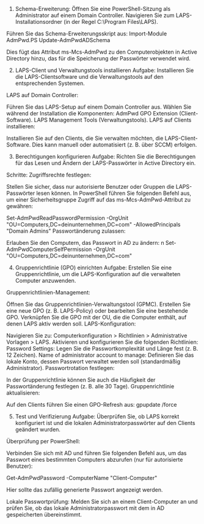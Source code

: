 
1. Schema-Erweiterung:
Öffnen Sie eine PowerShell-Sitzung als Administrator auf einem Domain Controller.
Navigieren Sie zum LAPS-Installationsordner (in der Regel C:\Program Files\LAPS).

Führen Sie das Schema-Erweiterungsskript aus:
Import-Module AdmPwd.PS
Update-AdmPwdADSchema

Dies fügt das Attribut ms-Mcs-AdmPwd zu den Computerobjekten in Active Directory hinzu, das für die Speicherung der Passwörter verwendet wird.

2. LAPS-Client und Verwaltungstools installieren
Aufgabe:
Installieren Sie die LAPS-Clientsoftware und die Verwaltungstools auf den entsprechenden Systemen.

LAPS auf Domain Controller:

Führen Sie das LAPS-Setup auf einem Domain Controller aus.
Wählen Sie während der Installation die Komponenten:
AdmPwd GPO Extension (Client-Software).
LAPS Management Tools (Verwaltungstools).
LAPS auf Clients installieren:

Installieren Sie auf den Clients, die Sie verwalten möchten, die LAPS-Client-Software.
Dies kann manuell oder automatisiert (z. B. über SCCM) erfolgen.

3. Berechtigungen konfigurieren
Aufgabe:
Richten Sie die Berechtigungen für das Lesen und Ändern der LAPS-Passwörter in Active Directory ein.

Schritte:
Zugriffsrechte festlegen:

Stellen Sie sicher, dass nur autorisierte Benutzer oder Gruppen die LAPS-Passwörter lesen können.
In PowerShell führen Sie folgenden Befehl aus, um einer Sicherheitsgruppe Zugriff auf das ms-Mcs-AdmPwd-Attribut zu gewähren:


Set-AdmPwdReadPasswordPermission -OrgUnit "OU=Computers,DC=deinunternehmen,DC=com" -AllowedPrincipals "Domain Admins"
Passwortänderung zulassen:

Erlauben Sie den Computern, das Passwort in AD zu ändern:
n
Set-AdmPwdComputerSelfPermission -OrgUnit "OU=Computers,DC=deinunternehmen,DC=com"

4. Gruppenrichtlinie (GPO) einrichten
Aufgabe:
Erstellen Sie eine Gruppenrichtlinie, um die LAPS-Konfiguration auf die verwalteten Computer anzuwenden.

Gruppenrichtlinien-Management:

Öffnen Sie das Gruppenrichtlinien-Verwaltungstool (GPMC).
Erstellen Sie eine neue GPO (z. B. LAPS-Policy) oder bearbeiten Sie eine bestehende GPO.
Verknüpfen Sie die GPO mit der OU, die die Computer enthält, auf denen LAPS aktiv werden soll.
LAPS-Konfiguration:

Navigieren Sie zu: Computerkonfiguration > Richtlinien > Administrative Vorlagen > LAPS.
Aktivieren und konfigurieren Sie die folgenden Richtlinien:
Password Settings: Legen Sie die Passwortkomplexität und Länge fest (z. B. 12 Zeichen).
Name of administrator account to manage: Definieren Sie das lokale Konto, dessen Passwort verwaltet werden soll (standardmäßig Administrator).
Passwortrotation festlegen:

In der Gruppenrichtlinie können Sie auch die Häufigkeit der Passwortänderung festlegen (z. B. alle 30 Tage).
Gruppenrichtlinie aktualisieren:

Auf den Clients führen Sie einen GPO-Refresh aus:
gpupdate /force

5. Test und Verifizierung
Aufgabe:
Überprüfen Sie, ob LAPS korrekt konfiguriert ist und die lokalen Administratorpasswörter auf den Clients geändert wurden.


Überprüfung per PowerShell:

Verbinden Sie sich mit AD und führen Sie folgenden Befehl aus, um das Passwort eines bestimmten Computers abzurufen (nur für autorisierte Benutzer):

Get-AdmPwdPassword -ComputerName "Client-Computer"

Hier sollte das zufällig generierte Passwort angezeigt werden.

Lokale Passwortprüfung:
Melden Sie sich an einem Client-Computer an und prüfen Sie, ob das lokale Administratorpasswort mit dem in AD gespeicherten übereinstimmt.